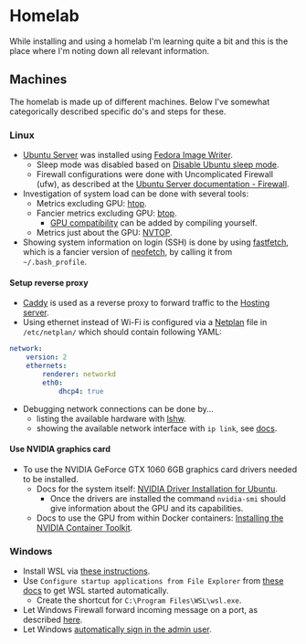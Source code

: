 # Homelab

While installing and using a homelab I'm learning quite a bit and this is the place where I'm noting down all relevant information.

## Machines

The homelab is made up of different machines. Below I've somewhat categorically described specific do's and steps for these.

### Linux

* [Ubuntu Server](https://ubuntu.com/download/server) was installed using [Fedora Image Writer](https://github.com/FedoraQt/MediaWriter).
    * Sleep mode was disabled based on [Disable Ubuntu sleep mode](https://en-wiki.ikoula.com/en/Disable_Ubuntu_sleep_mode).
    * Firewall configurations were done with Uncomplicated Firewall (ufw), as described at the [Ubuntu Server documentation - Firewall](https://documentation.ubuntu.com/server/how-to/security/firewalls/).
* Investigation of system load can be done with several tools:
    * Metrics excluding GPU: [htop](https://github.com/htop-dev/htop).
    * Fancier metrics excluding GPU: [btop](https://github.com/aristocratos/btop).
        * [GPU compatibility](https://github.com/aristocratos/btop?tab=readme-ov-file#gpu-compatibility) can be added by compiling yourself.
    * Metrics just about the GPU: [NVTOP](https://github.com/Syllo/nvtop).
* Showing system information on login (SSH) is done by using [fastfetch](https://github.com/fastfetch-cli/fastfetch), which is a fancier version of [neofetch](https://github.com/dylanaraps/neofetch), by calling it from ` ~/.bash_profile`. 

#### Setup reverse proxy

* [Caddy](https://caddyserver.com/) is used as a reverse proxy to forward traffic to the [Hosting server](#hosting-server).
* Using ethernet instead of Wi-Fi is configured via a [Netplan](https://netplan.io/) file in `/etc/netplan/` which should contain following YAML:

```yaml
network:
    version: 2
    ethernets:
        renderer: networkd
        eth0:
            dhcp4: true
```
* Debugging network connections can be done by...
    * listing the available hardware with [lshw](https://linux.die.net/man/1/lshw).
    * showing the available network interface with `ip link`, see [docs](https://linux.die.net/man/8/ip).

#### Use NVIDIA graphics card

* To use the NVIDIA GeForce GTX 1060 6GB graphics card drivers needed to be installed.
    * Docs for the system itself: [NVIDIA Driver Installation for Ubuntu](https://docs.nvidia.com/datacenter/tesla/driver-installation-guide/index.html#ubuntu).
        * Once the drivers are installed the command `nvidia-smi` should give information about the GPU and its capabilities.
    * Docs to use the GPU from within Docker containers: [Installing the NVIDIA Container Toolkit](https://docs.nvidia.com/datacenter/cloud-native/container-toolkit/latest/install-guide.html).

### Windows

* Install WSL via [these instructions](https://learn.microsoft.com/en-us/windows/wsl/install).
* Use `Configure startup applications from File Explorer` from [these docs](https://support.microsoft.com/en-us/windows/configure-startup-applications-in-windows-115a420a-0bff-4a6f-90e0-1934c844e473) to get WSL started automatically.
    * Create the shortcut for `C:\Program Files\WSL\wsl.exe`.
* Let Windows Firewall forward incoming message on a port, as described [here](https://wiki.mcneel.com/zoo/window7firewall).
* Let Windows [automatically sign in the admin user](https://learn.microsoft.com/en-us/troubleshoot/windows-server/user-profiles-and-logon/turn-on-automatic-logon#use-registry-editor-to-turn-on-automatic-logon).